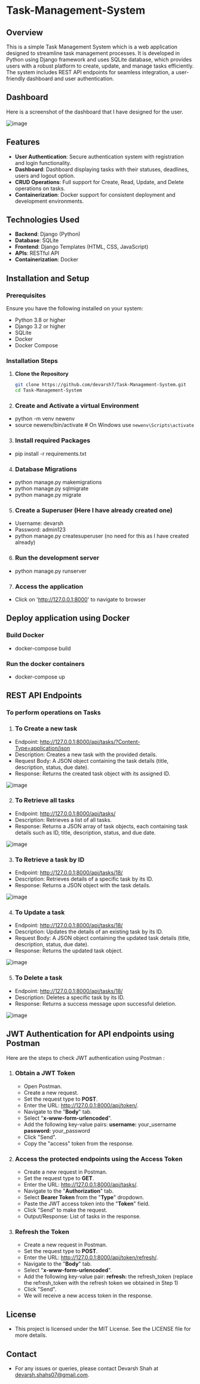 # Task-Management-System

## Overview
This is a simple Task Management System which is a web application designed to streamline task management processes. It is developed in Python using Django framework and uses SQLite database, which provides users with a robust platform to create, update, and manage tasks efficiently. The system includes REST API endpoints for seamless integration, a user-friendly dashboard and user authentication.

## Dashboard
Here is a screenshot of the dashboard that I have designed for the user.

![image](https://github.com/user-attachments/assets/3cf7b654-392e-438f-9fea-190f59e2dbad)

## Features
- **User Authentication**: Secure authentication system with registration and login functionality.
- **Dashboard**: Dashboard displaying tasks with their statuses, deadlines, users and logout option.
- **CRUD Operations**: Full support for Create, Read, Update, and Delete operations on tasks.
- **Containerization**: Docker support for consistent deployment and development environments.
  
## Technologies Used
- **Backend**: Django (Python)
- **Database**: SQLite
- **Frontend**: Django Templates (HTML, CSS, JavaScript)
- **APIs**: RESTful API
- **Containerization**: Docker

## Installation and Setup

### Prerequisites
Ensure you have the following installed on your system:
- Python 3.8 or higher
- Django 3.2 or higher
- SQLite
- Docker
- Docker Compose

### Installation Steps
1. **Clone the Repository**
   ```bash
   git clone https://github.com/devarsh7/Task-Management-System.git
   cd Task-Management-System

2. ### Create and Activate a virtual Environment
- python -m venv newenv
- source newenv/bin/activate  # On Windows use `newenv\Scripts\activate`

3. ### Install required Packages
- pip install -r requirements.txt

4. ### Database Migrations
- python manage.py makemigrations
- python manage.py sqlmigrate
- python manage.py migrate

5. ### Create a Superuser (Here I have already created one)
- Username: devarsh
- Password: admin123
- python manage.py createsuperuser (no need for this as I have created already)

6. ### Run the development server
- python manage.py runserver

7. ### Access the application
- Click on 'http://127.0.0.1:8000' to navigate to browser

## Deploy application using Docker

  ### Build Docker
  
- docker-compose build

### Run the docker containers

- docker-compose up

## REST API Endpoints
 ### To perform operations on Tasks
 
1. ### To Create a new task
  
- Endpoint: http://127.0.0.1:8000/api/tasks/?Content-Type=application/json
- Description: Creates a new task with the provided details.
- Request Body: A JSON object containing the task details (title, description, status, due date).
- Response: Returns the created task object with its assigned ID.

![image](https://github.com/user-attachments/assets/7e1144d1-9d2e-4f4f-a81e-2e84c8f2b7fa)

  
2. ### To Retrieve all tasks

- Endpoint: http://127.0.0.1:8000/api/tasks/
- Description: Retrieves a list of all tasks.
- Response: Returns a JSON array of task objects, each containing task details such as ID, title, description, status, and due date.
  
![image](https://github.com/user-attachments/assets/124f2ddd-d3a6-4811-bf2a-fad70b5485c3)

  
3. ### To Retrieve a task by ID

- Endpoint: http://127.0.0.1:8000/api/tasks/18/
- Description: Retrieves details of a specific task by its ID.
- Response: Returns a JSON object with the task details.

![image](https://github.com/user-attachments/assets/9388ac92-b757-4880-b00c-dd258e3df18e)


4. ### To Update a task

- Endpoint: http://127.0.0.1:8000/api/tasks/18/
- Description: Updates the details of an existing task by its ID.
- Request Body: A JSON object containing the updated task details (title, description, status, due date).
- Response: Returns the updated task object.
  
![image](https://github.com/user-attachments/assets/d7a46713-ac40-4df9-8788-9622ff0894eb)

  
5. ### To Delete a task

- Endpoint: http://127.0.0.1:8000/api/tasks/18/
- Description: Deletes a specific task by its ID.
- Response: Returns a success message upon successful deletion.
  
![image](https://github.com/user-attachments/assets/cdb66055-938a-4534-a084-baed743a106c)

## JWT Authentication for API endpoints using Postman 
Here are the steps to check JWT authentication using Postman :
  1. ### Obtain a JWT Token
       - Open Postman.
       - Create a new request.
       - Set the request type to **POST**.
       - Enter the URL: http://127.0.0.1:8000/api/token/.
       - Navigate to the "**Body**" tab.
       - Select "**x-www-form-urlencoded**".
       - Add the following key-value pairs:
             **username:** your_username
             **password:** your_password
       - Click "Send".
       - Copy the "access" token from the response.
     
  2. ### Access the protected endpoints using the Access Token
       - Create a new request in Postman.
       - Set the request type to **GET**.
       - Enter the URL: http://127.0.0.1:8000/api/tasks/.
       - Navigate to the "**Authorization**" tab.
       - Select **Bearer Token** from the "**Type**" dropdown.
       - Paste the JWT access token into the "**Token**" field.
       - Click "Send" to make the request.
       - Output/Response: List of tasks in the response.

  3. ### Refresh the Token
       - Create a new request in Postman.
       - Set the request type to **POST**.
       - Enter the URL: http://127.0.0.1:8000/api/token/refresh/.
       - Navigate to the "**Body**" tab.
       - Select "**x-www-form-urlencoded**".
       - Add the following key-value pair:
           **refresh:** the refresh_token (replace the refresh_token with the refresh token we obtained in Step 1)
       - Click "Send".
       - We will receive a new access token in the response.                  

## License

- This project is licensed under the MIT License. See the LICENSE file for more details.

## Contact

- For any issues or queries, please contact Devarsh Shah at devarsh.shahs07@gmail.com.
